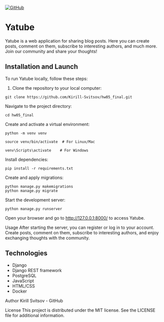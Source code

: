 [![GitHub](https://img.shields.io/badge/GitHub-Kirill--Svitsov-blue)](https://github.com/Kirill-Svitsov)
# Yatube

Yatube is a web application for sharing blog posts. Here you can create posts, comment on them, subscribe to interesting authors, and much more. Join our community and share your thoughts!

## Installation and Launch

To run Yatube locally, follow these steps:

1. Clone the repository to your local computer:

```
git clone https://github.com/Kirill-Svitsov/hw05_final.git
```
Navigate to the project directory:

```
cd hw05_final
```

Create and activate a virtual environment:

```
python -m venv venv
```
```
source venv/bin/activate  # For Linux/Mac
```
```
venv\Scripts\activate    # For Windows
```
Install dependencies:
```
pip install -r requirements.txt
```
Create and apply migrations:
```
python manage.py makemigrations
python manage.py migrate
```
Start the development server:

```
python manage.py runserver
```
Open your browser and go to http://127.0.0.1:8000/ to access Yatube.

Usage
After starting the server, you can register or log in to your account. Create posts, comment on them, subscribe to interesting authors, and enjoy exchanging thoughts with the community.

## Technologies
- Django
- Django REST framework
- PostgreSQL
- JavaScript
- HTML/CSS
- Docker


Author
Kirill Svitsov - GitHub

License
This project is distributed under the MIT license. See the LICENSE file for additional information.

